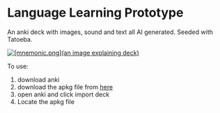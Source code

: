 # Language Learning Prototype
An anki deck with images, sound and text all AI generated. Seeded with Tatoeba.


[![[mnemonic.png](an image explaining deck)
](https://github.com/SrulyRosenblat/Language_Learning_Prototype/blob/main/mnemonic.png?raw=true)](https://github.com/SrulyRosenblat/Language_Learning_Prototype/blob/main/mnemonic.png?raw=true)


To use:
1) download anki
2) download the apkg file from [here](https://drive.google.com/file/d/1zNxhkP0cODclSc8-WgdBEP0ERT2BI-9c/view?usp=sharing)
3) open anki and click import deck
4) Locate the apkg file
